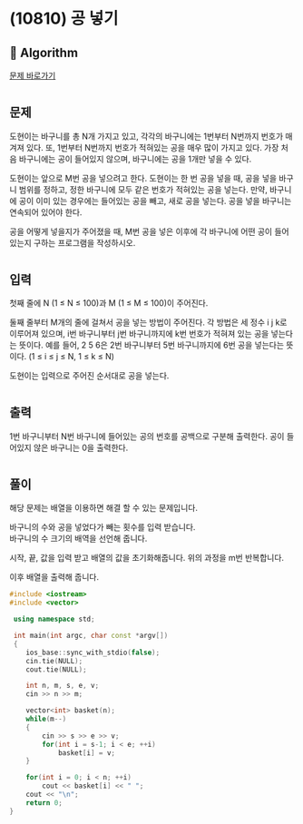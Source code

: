 # (10810) 공 넣기
## :100: Algorithm
[문제 바로가기](https://www.acmicpc.net/problem/10810)
#
## 문제
도현이는 바구니를 총 N개 가지고 있고, 각각의 바구니에는 1번부터 N번까지 번호가 매겨져 있다. 또, 1번부터 N번까지 번호가 적혀있는 공을 매우 많이 가지고 있다. 가장 처음 바구니에는 공이 들어있지 않으며, 바구니에는 공을 1개만 넣을 수 있다.

도현이는 앞으로 M번 공을 넣으려고 한다. 도현이는 한 번 공을 넣을 때, 공을 넣을 바구니 범위를 정하고, 정한 바구니에 모두 같은 번호가 적혀있는 공을 넣는다. 만약, 바구니에 공이 이미 있는 경우에는 들어있는 공을 빼고, 새로 공을 넣는다. 공을 넣을 바구니는 연속되어 있어야 한다.

공을 어떻게 넣을지가 주어졌을 때, M번 공을 넣은 이후에 각 바구니에 어떤 공이 들어 있는지 구하는 프로그램을 작성하시오.
#
## 입력
첫째 줄에 N (1 ≤ N ≤ 100)과 M (1 ≤ M ≤ 100)이 주어진다.

둘째 줄부터 M개의 줄에 걸쳐서 공을 넣는 방법이 주어진다. 각 방법은 세 정수 i j k로 이루어져 있으며, i번 바구니부터 j번 바구니까지에 k번 번호가 적혀져 있는 공을 넣는다는 뜻이다. 예를 들어, 2 5 6은 2번 바구니부터 5번 바구니까지에 6번 공을 넣는다는 뜻이다. (1 ≤ i ≤ j ≤ N, 1 ≤ k ≤ N)

도현이는 입력으로 주어진 순서대로 공을 넣는다.
#
## 출력
1번 바구니부터 N번 바구니에 들어있는 공의 번호를 공백으로 구분해 출력한다. 공이 들어있지 않은 바구니는 0을 출력한다.
#
## 풀이
해당 문제는 배열을 이용하면 해결 할 수 있는 문제입니다.  

바구니의 수와 공을 넣었다가 빼는 횟수를 입력 받습니다.  
바구니의 수 크기의 배역을 선언해 줍니다.  

시작, 끝, 값을 입력 받고 배열의 값을 초기화해줍니다.
위의 과정을 m번 반복합니다.  

이후 배열을 출력해 줍니다.

```cpp
#include <iostream>
#include <vector>

 using namespace std;

 int main(int argc, char const *argv[])
 {
    ios_base::sync_with_stdio(false);
    cin.tie(NULL);
    cout.tie(NULL);

    int n, m, s, e, v;
    cin >> n >> m;

    vector<int> basket(n);
    while(m--)
    {
        cin >> s >> e >> v;
        for(int i = s-1; i < e; ++i)
            basket[i] = v;
    }

    for(int i = 0; i < n; ++i)
        cout << basket[i] << " ";
    cout << "\n";
    return 0;
}
```